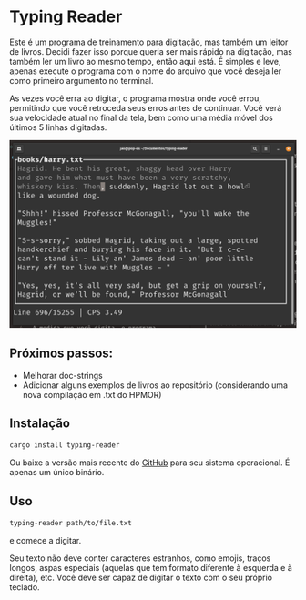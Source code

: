 # Typing Reader

Este é um programa de treinamento para digitação, mas também um leitor de livros. Decidi fazer isso porque queria ser mais rápido na digitação, mas também ler um livro ao mesmo tempo, então aqui está. É simples e leve, apenas execute o programa com o nome do arquivo que você deseja ler como primeiro argumento no terminal.

As vezes você erra ao digitar, o programa mostra onde você errou, permitindo que você retroceda seus erros antes de continuar. Você verá sua velocidade atual no final da tela, bem como uma média móvel dos últimos 5 linhas digitadas.

![example](example.png)

## Próximos passos:
* Melhorar doc-strings
* Adicionar alguns exemplos de livros ao repositório (considerando uma nova compilação em .txt do HPMOR)

## Instalação

```bash
cargo install typing-reader
```
Ou baixe a versão mais recente do [GitHub](https://github.com/JaoCR/typing-reader/releases) para seu sistema operacional. É apenas um único binário.

## Uso

```bash
typing-reader path/to/file.txt
```
e comece a digitar.

Seu texto não deve conter caracteres estranhos, como emojis, traços longos, aspas especiais (aquelas que tem formato diferente à esquerda e à direita), etc. Você deve ser capaz de digitar o texto com o seu próprio teclado.

